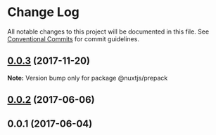 # Change Log

All notable changes to this project will be documented in this file.
See [Conventional Commits](https://conventionalcommits.org) for commit guidelines.

<a name="0.0.3"></a>
## [0.0.3](https://github.com/nuxt/modules/compare/@nuxtjs/prepack@0.0.2...@nuxtjs/prepack@0.0.3) (2017-11-20)




**Note:** Version bump only for package @nuxtjs/prepack

<a name="0.0.2"></a>
## [0.0.2](https://github.com/nuxt/modules/compare/@nuxtjs/prepack@0.0.1...@nuxtjs/prepack@0.0.2) (2017-06-06)




<a name="0.0.1"></a>
## 0.0.1 (2017-06-04)
